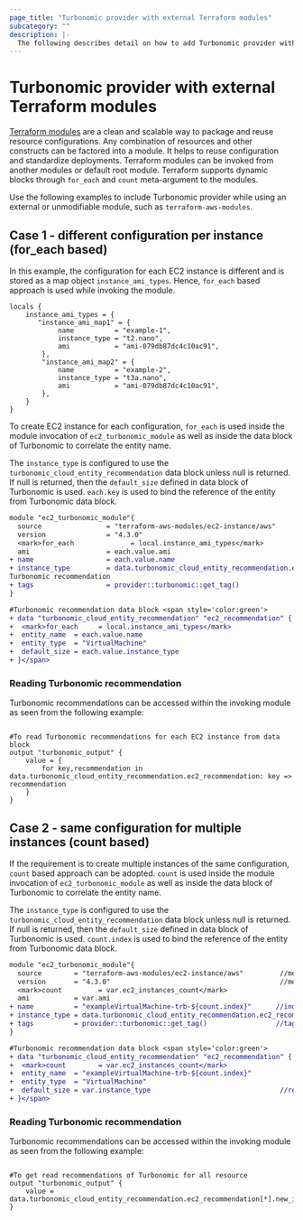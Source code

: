 ```yaml
---
page_title: "Turbonomic provider with external Terraform modules"
subcategory: ""
description: |-
  The following describes detail on how to add Turbonomic provider with external modules.
---
```


# Turbonomic provider with external Terraform modules

[Terraform modules](https://developer.hashicorp.com/terraform/language/modules) are a clean and scalable way to package and reuse resource configurations. Any combination of resources and other constructs can be factored into a module. It helps to reuse configuration and standardize deployments. Terraform modules can be invoked from another modules or default root module. Terraform supports dynamic blocks through `for_each` and `count` meta-argument to the modules.

Use the following examples to include Turbonomic provider while using an external or unmodifiable module, such as `terraform-aws-modules`.

## Case 1 - different configuration per instance (for_each based)

In this example, the configuration for each EC2 instance is different and is stored as a map object `instance_ami_types`. Hence, `for_each` based approach is used while invoking the module.

```hcl
locals {
    instance_ami_types = {
       "instance_ami_map1" = {
            name          = "example-1",
            instance_type = "t2.nano",
            ami           = "ami-079db87dc4c10ac91",
        },
        "instance_ami_map2" = {
            name          = "example-2",
            instance_type = "t3a.nano",
            ami           = "ami-079db87dc4c10ac91",
        },
    }
}
```

To create EC2 instance for each configuration, `for_each` is used inside the module invocation of `ec2_turbonomic_module` as well as inside the data block of Turbonomic to correlate the entity name.

The `instance_type` is configured to use the `turbonomic_cloud_entity_recommendation` data block unless null is returned. If null is returned, then the `default_size` defined in data block of Turbonomic is used. `each.key` is used to bind the reference of the entity from Turbonomic data block.


```diff
module "ec2_turbonomic_module"{
  source                = "terraform-aws-modules/ec2-instance/aws"        //mention the source from terraform registry
  version               = "4.3.0"                                         //mention the version from TF registry
  <mark>for_each              = local.instance_ami_types</mark>		 			     //reading values from config
  ami                   = each.value.ami								  //reading ami from config  <span style='color:green'>
+ name                  = each.value.name                                 //reading name from config
+ instance_type         = data.turbonomic_cloud_entity_recommendation.ec2_recommendation[each.key].new_instance_type		//reading
Turbonomic recommendation
+ tags                  = provider::turbonomic::get_tag()                  //tag the resource as optimised as Turbonomic provider </span>
}

#Turbonomic recommendation data block <span style='color:green'>
+ data "turbonomic_cloud_entity_recommendation" "ec2_recommendation" {
+  <mark>for_each     = local.instance_ami_types</mark>
+  entity_name  = each.value.name
+  entity_type  = "VirtualMachine"
+  default_size = each.value.instance_type                                //reading instance_type from configuration
+ }</span>
```

### Reading Turbonomic recommendation

Turbonomic recommendations can be accessed within the invoking module as seen from the following example:

```hcl

#To read Turbonomic recommendations for each EC2 instance from data block
output "turbonomic_output" {
    value = {
        for key,recommendation in data.turbonomic_cloud_entity_recommendation.ec2_recommendation: key => recommendation
    }
}

```

## Case 2 - same configuration for multiple instances (count based)

If the requirement is to create multiple instances of the same configuration, `count` based approach can be adopted. `count` is used inside the module invocation of `ec2_turbonomic_module` as well as inside the data block of Turbonomic to correlate the entity name.

The `instance_type` is configured to use the `turbonomic_cloud_entity_recommendation` data block unless null is returned. If null is returned, then the `default_size` defined in data block of Turbonomic is used. `count.index` is used to bind the reference of the entity from Turbonomic data block.

```diff
module "ec2_turbonomic_module"{
  source        = "terraform-aws-modules/ec2-instance/aws"         //mention the source from terraform registry
  version       = "4.3.0"                                          //mention the version from TF registry
  <mark>count         = var.ec2_instances_count</mark> 						 //reading values from config
  ami           = var.ami																			    //reading ami from config<span style='color:green'>
+ name          = "exampleVirtualMachine-trb-${count.index}"      //indexed based name
+ instance_type = data.turbonomic_cloud_entity_recommendation.ec2_recommendation[count.index].new_instance_type		//reading Turbonomic recommendation
+ tags          = provider::turbonomic::get_tag()                 //tag the resource as optimised as Turbonomic provider </span>
}

#Turbonomic recommendation data block <span style='color:green'>
+ data "turbonomic_cloud_entity_recommendation" "ec2_recommendation" {
+  <mark>count        = var.ec2_instances_count</mark>
+  entity_name  = "exampleVirtualMachine-trb-${count.index}"
+  entity_type  = "VirtualMachine"
+  default_size = var.instance_type                                //reading instance_type from configuration
+ }</span>
```

### Reading Turbonomic recommendation

Turbonomic recommendations can be accessed within the invoking module as seen from the following example:

```hcl

#To get read recommendations of Turbonomic for all resource
output "turbonomic_output" {
    value = data.turbonomic_cloud_entity_recommendation.ec2_recommendation[*].new_instance_type
}

```
